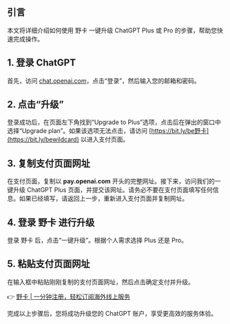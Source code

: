 ## 引言
本文将详细介绍如何使用 野卡 一键升级 ChatGPT Plus 或 Pro 的步骤，帮助您快速完成操作。

## 1. 登录 ChatGPT
首先，访问 [chat.openai.com](https://chat.openai.com)，点击“登录”，然后输入您的邮箱和密码。

## 2. 点击“升级”
登录成功后，在页面左下角找到“Upgrade to Plus”选项，点击后在弹出的窗口中选择“Upgrade plan”。如果该选项无法点击，请访问 [https://bit.ly/be野卡](https://bit.ly/bewildcard) 以进入支付页面。

## 3. 复制支付页面网址
在支付页面，复制以 **pay.openai.com** 开头的完整网址。接下来，访问我们的一键升级 ChatGPT Plus 页面，并提交该网址。请务必不要在支付页面填写任何信息。如果已经填写，请返回上一步，重新进入支付页面并复制网址。

## 4. 登录 野卡 进行升级
登录 野卡 后，点击“一键升级”。根据个人需求选择 Plus 还是 Pro。

## 5. 粘贴支付页面网址
在输入框中粘贴刚刚复制的支付页面网址，然后点击确定支付并升级。

👉 [野卡 | 一分钟注册，轻松订阅海外线上服务](https://bit.ly/bewildcard)

完成以上步骤后，您将成功升级您的 ChatGPT 账户，享受更高效的服务体验。